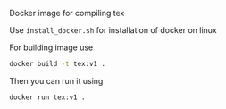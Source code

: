 Docker image for compiling tex 

Use `install_docker.sh` for installation of docker on linux

For building image use


```bash
docker build -t tex:v1 .
```

Then you can run it using

```bash
docker run tex:v1 .
```